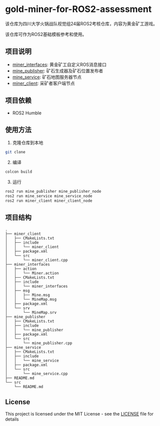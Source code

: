 # gold-miner-for-ROS2-assessment
该仓库为四川大学火锅战队视觉组24届ROS2考核仓库，内容为黄金矿工游戏。

该仓库可作为ROS2基础模板参考和使用。
## 项目说明
- [miner_interfaces](./miner_interfaces/): 黄金矿工自定义ROS消息接口
- [mine_publisher](./mine_publisher/): 矿石生成器及矿石位置发布者
- [mine_service](./mine_service/): 矿石地图服务器节点
- [miner_client](./miner_client/): 采矿者客户端节点

## 项目依赖
- ROS2 Humble

## 使用方法
1. 克隆仓库到本地
```bash
git clone
```
2. 编译
```bash
colcon build
```
3. 运行
```bash
ros2 run mine_publisher mine_publisher_node 
ros2 run mine_service mine_service_node 
ros2 run miner_client miner_client_node 
```
## 项目结构
```
.
├── miner_client
│   ├── CMakeLists.txt
│   ├── include
│   │   └── miner_client
│   ├── package.xml
│   └── src
│       └── miner_client.cpp
├── miner_interfaces
│   ├── action
│   │   └── Miner.action
│   ├── CMakeLists.txt
│   ├── include
│   │   └── miner_interfaces
│   ├── msg
│   │   ├── Mine.msg
│   │   └── MineMap.msg
│   ├── package.xml
│   └── srv
│       └── MineMap.srv
├── mine_publisher
│   ├── CMakeLists.txt
│   ├── include
│   │   └── mine_publisher
│   ├── package.xml
│   └── src
│       └── mine_publisher.cpp
├── mine_service
│   ├── CMakeLists.txt
│   ├── include
│   │   └── mine_service
│   ├── package.xml
│   └── src
│       └── mine_service.cpp
├── README.md
└── src
    └── README.md
```
## License

This project is licensed under the MIT License - see the [LICENSE](LICENSE) file for details
